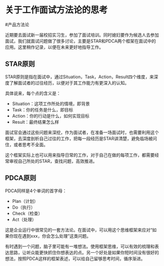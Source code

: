 # 关于工作面试方法论的思考
#产品方法论

近期要去面试新一届校招实习生，参加了面试培训。同时媳妇要作为候选人去参加面试，我们就面试问题做了很多讨论，主要是STAR和PDCA两个框架在面试中的应用。这里稍作记录，以便在未来更好地指导工作。

## STAR原则

STAR原则是指在面试中，通过Situation，Task，Action，Result四个维度，来深度了解面试者的过往经历，以便对于其工作能力有更深入的认知。

具体说来，每个点的含义是：
- Situation：这项工作所处的情境，即背景
- Task：你的任务是什么，即目标
- Action：你的行动是什么，如何实现目标
- Result：最终结果怎么样

面试官会通过这些问题来深挖，作为面试者，在准备一场面试时，也需要利用这个框架，去深度剖析自己过往的工作，把每一段经历是STAR讲清楚，避免临场被问住，或者思考不全面。

这个框架实际上也可以用来指导日常的工作，对于自己在做的每项工作，都需要经常审视自己所处的STAR，查找问题，高效推进。

## PDCA原则
PDCA同样是4个单词的首字母：
- Plan（计划）
- Do（执行）
- Check（检查）
- Act（处理）

这是企业运行中很常见的一套方法论。在面试中，可以用这个思维框架来应对“如果你现在遇到xxx，你会怎么处理”这类问题。

有时遇到一个问题，脑子里可能有一堆想法。使用框架思维，可以有效的梳理和表达思路，让听众能更快抓住你想表达的点。另一个好处是如果你短时间没有很好的想法，按照PDCA这样的框架表述，可以给自己留够思考时间，循序渐进。





